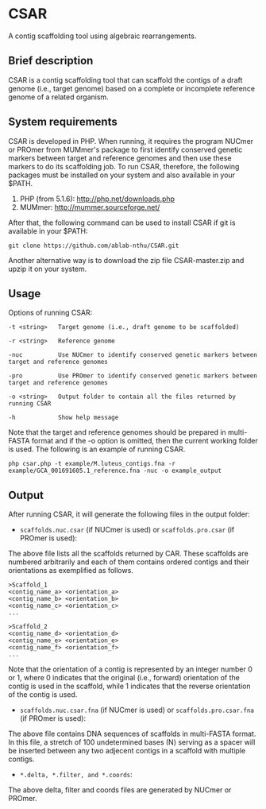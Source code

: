 CSAR
====
A contig scaffolding tool using algebraic rearrangements.

Brief description
------------
CSAR is a contig scaffolding tool that can scaffold the contigs of a draft genome (i.e., target genome) based on a complete or incomplete reference genome of a related organism.

System requirements
------------
CSAR is developed in PHP. When running, it requires the program NUCmer or PROmer from MUMmer's package to first identify conserved genetic markers between target and reference genomes and then use these markers to do its scaffolding job. To run CSAR, therefore, the following packages must be installed on your system and also available in your $PATH.

1. PHP (from 5.1.6): http://php.net/downloads.php
2. MUMmer: http://mummer.sourceforge.net/

After that, the following command can be used to install CSAR if git is available in your $PATH:

	git clone https://github.com/ablab-nthu/CSAR.git

Another alternative way is to download the zip file CSAR-master.zip and upzip it on your system. 

Usage
-----
Options of running CSAR:

```
-t <string>   Target genome (i.e., draft genome to be scaffolded)

-r <string>   Reference genome

-nuc          Use NUCmer to identify conserved genetic markers between target and reference genomes
 
-pro          Use PROmer to identify conserved genetic markers between target and reference genomes

-o <string>   Output folder to contain all the files returned by running CSAR

-h            Show help message

```
Note that the target and reference genomes should be prepared in multi-FASTA format and if the -o option is omitted, then the current working folder is used. The following is an example of running CSAR.

	php csar.php -t example/M.luteus_contigs.fna -r example/GCA_001691605.1_reference.fna -nuc -o example_output
	
Output
------
After running CSAR, it will generate the following files in the output folder:

* `scaffolds.nuc.csar` (if NUCmer is used) or `scaffolds.pro.csar` (if PROmer is used):

The above file lists all the scaffolds returned by CAR. These scaffolds are numbered arbitrarily and each of them contains ordered contigs and their orientations as exemplified as follows.
		
```
>Scaffold_1
<contig_name_a> <orientation_a>
<contig_name_b> <orientation_b>
<contig_name_c> <orientation_c>
...

>Scaffold_2
<contig_name_d> <orientation_d>
<contig_name_e> <orientation_e>
<contig_name_f> <orientation_f>
...	
```

Note that the orientation of a contig is represented by an integer number 0 or 1, where 0 indicates that the original (i.e., forward) orientation of the contig is used in the scaffold, while 1 indicates that the reverse orientation of the contig is used.


* `scaffolds.nuc.csar.fna` (if NUCmer is used) or `scaffolds.pro.csar.fna` (if PROmer is used):

The above file contains DNA sequences of scaffolds in multi-FASTA format. In this file, a stretch of 100 undetermined bases (N) serving as a spacer will be inserted between any two adjecent contigs in a scaffold with multiple contigs.

* `*.delta, *.filter, and *.coords`:

The above delta, filter and coords files are generated by NUCmer or PROmer. 

